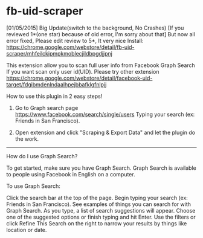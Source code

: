 fb-uid-scraper
==============
[01/05/2015] Big Update(switch to the background, No Crashes)
[If you reviewed 1*(one star) because of old error, I'm sorry about that]
   But now all error fixed, Please edit review to 5*, It very nice
Install: https://chrome.google.com/webstore/detail/fb-uid-scraper/mhfeilckipmpkmoblecjildbpgdjjpnj

This extension allow you to scan full user info from Facebook Graph Search
If you want scan only user id(UID). Please try other extension
https://chrome.google.com/webstore/detail/facebook-uid-target/fdgibmdenlndaalhpejbbafklgfnlpjj

How to use this plugin in 2 easy steps!

1) Go to Graph search page https://www.facebook.com/search/single/users
   Typing your search (ex: Friends in San Francisco).

2) Open extension and click "Scraping & Export Data" and let the plugin do the work.
-------------------------------------

How do I use Graph Search?

To get started, make sure you have Graph Search. Graph Search is available to people using Facebook in English on a computer.

To use Graph Search:

Click the search bar at the top of the page.
Begin typing your search (ex: Friends in San Francisco). See examples of things you can search for with Graph Search.
As you type, a list of search suggestions will appear.
Choose one of the suggested options or finish typing and hit Enter.
Use the filters or click Refine This Search on the right to narrow your results by things like location or date.
